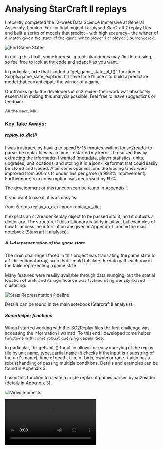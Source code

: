 # Analysing StarCraft II replays

I recently completed the 12-week Data Science Immersive at General Assembly, London. For my final project I 
analysed StarCraft 2 replay files and built a series of models that predict - with high accuracy - the winner of a match given the state of the game when player 1 or player 2 surrendered.

![End Game States](https://github.com/mkleinbort/sc2-replay-analysis/blob/master/Images/Capstone%20Screenshots/Screen%20Shot%202017-09-13%20at%2011.49.42.png?raw=true)

In doing this I built some interesting tools that others may find interesting, so feel free to look at the code 
and adapt it as you want.

In particular, note that I added a "get_game_state_at_t()" function in Scripts.game_state_explorer. If I have time I'll use it to build a predictive model that can anticipate the winner of a game.

Our thanks go to the developers of sc2reader; their work was absolutely essential in making this analysis possible.
Feel free to leave suggestions or feedback.

All the best,
MK.

### Key Take Aways:
##### replay_to_dict()

I was frustrated by having to spend 5-15 minutes waiting for sc2reader to parse the replay files each time I restarted my kernel. I resolved this by extracting the information I wanted (metadata, player statistics, units, upgrades, unit locations) and storing it in a json-like format that could easily be stored and loaded. After some optimisations the loading times were improved from 600ms to under 1ms per game (a 99.8% improvement). Furthermore, ram consumption was decreased by 99%.

The development of this function can be found in Appendix 1.

If you want to use it, it is as easy as:

  from Scripts.replay_to_dict import replay_to_dict
  
It expects an sc2reader.Replay object to be passed into it, and it outputs a dictionary. The structure if this dictionary is fairly intuitive, but examples of how to access the information are given in Appendix 1. and in the main notebook (Starcraft II analysis).

##### A 1-d representation of the game state

The main challenge I faced in this project was translating the game state to a 1-dimentional array, such that I could tabulate the data with each row in the table representing a game state.

Many features were readily available through data munging, but the spatial location of units and its significance was tackled using density-based clustering.

![State Representation Pipeline](https://raw.githubusercontent.com/mkleinbort/sc2-replay-analysis/master/Images/Capstone%20Screenshots/Screen%20Shot%202017-09-14%20at%2023.22.20.png)

Details can be found in the main notebook (Starcraft II analysis).

##### Some helper functions

When I started working with the .SC2Replay files the first challenge was accessing the information I wanted. To this end I developed some helper functions with some robust querying capabilities. 

In particular, the getUnits() function allows for easy querying of the replay file by unit name, type, partial name (it checks if the input is a substring of the unit's name), time of death, time of birth, owner or race. It also has a robust handling of passing multiple conditions. Details and examples can be found in Appendix 3.

I used this function to create a crude replay of games parsed by sc2reader (details in Appendix 3).


![Video moments](https://github.com/mkleinbort/sc2-replay-analysis/blob/master/Images/Capstone%20Screenshots/Screen%20Shot%202017-09-13%20at%2012.34.19.png?raw=true)

![Video using getUinits()](https://github.com/mkleinbort/sc2-replay-analysis/blob/master/Images/Video%20of%20Game%20Smooth.mov)
